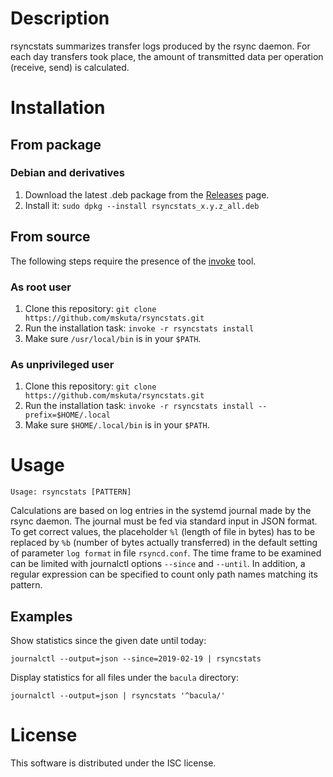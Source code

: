 # Description

rsyncstats summarizes transfer logs produced by the rsync daemon. For each day transfers took place, the amount of transmitted data per operation (receive, send) is calculated.


# Installation

## From package

### Debian and derivatives

1. Download the latest .deb package from the [Releases](https://github.com/mskuta/rsyncstats/releases/latest) page.
2. Install it: `sudo dpkg --install rsyncstats_x.y.z_all.deb`

## From source

The following steps require the presence of the [invoke](https://www.pyinvoke.org/) tool.

### As root user

1. Clone this repository: `git clone https://github.com/mskuta/rsyncstats.git`
2. Run the installation task: `invoke -r rsyncstats install`
3. Make sure `/usr/local/bin` is in your `$PATH`.

### As unprivileged user

1. Clone this repository: `git clone https://github.com/mskuta/rsyncstats.git`
2. Run the installation task: `invoke -r rsyncstats install --prefix=$HOME/.local`
3. Make sure `$HOME/.local/bin` is in your `$PATH`.


# Usage

```
Usage: rsyncstats [PATTERN]
```

Calculations are based on log entries in the systemd journal made by the rsync daemon. The journal must be fed via standard input in JSON format. To get correct values, the placeholder `%l` (length of file in bytes) has to be replaced by `%b` (number of bytes actually transferred) in the default setting of parameter `log format` in file `rsyncd.conf`. The time frame to be examined can be limited with journalctl options `--since` and `--until`. In addition, a regular expression can be specified to count only path names matching its pattern.

## Examples

Show statistics since the given date until today:
```shell
journalctl --output=json --since=2019-02-19 | rsyncstats
```

Display statistics for all files under the `bacula` directory:
```shell
journalctl --output=json | rsyncstats '^bacula/'
```


# License

This software is distributed under the ISC license.


